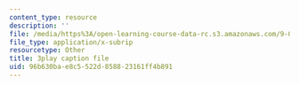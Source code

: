 ```yaml
---
content_type: resource
description: ''
file: /media/https%3A/open-learning-course-data-rc.s3.amazonaws.com/9-00sc-introduction-to-psychology-fall-2011/96b630bae8c5522d858823161ff4b891_lBU64nfe8nM.vtt
file_type: application/x-subrip
resourcetype: Other
title: 3play caption file
uid: 96b630ba-e8c5-522d-8588-23161ff4b891
---
```

